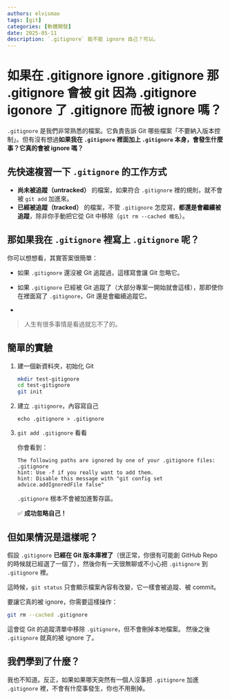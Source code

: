 ```yaml
---
authors: elvismao
tags: [git]
categories: [軟體開發]
date: 2025-05-11
description: `.gitignore` 能不能 ignore 自己？可以。
---
```


# 如果在 .gitignore ignore .gitignore 那 .gitignore 會被 git 因為 .gitignore igonore 了 .gitignore 而被 ignore 嗎？

`.gitignore` 是我們非常熟悉的檔案。它負責告訴 Git 哪些檔案「不要納入版本控制」。但有沒有想過**如果我在 `.gitignore` 裡面加上 `.gitignore` 本身，會發生什麼事？它真的會被 ignore 嗎？**

## 先快速複習一下 `.gitignore` 的工作方式

- **尚未被追蹤（untracked）** 的檔案，如果符合 `.gitignore` 裡的規則，就不會被 `git add` 加進來。
- **已經被追蹤（tracked）** 的檔案，不管 `.gitignore` 怎麼寫，**都還是會繼續被追蹤**，除非你手動把它從 Git 中移除（`git rm --cached 檔名`）。

## 那如果我在 `.gitignore` 裡寫上 `.gitignore` 呢？

你可以想想看，其實答案很簡單：

- 如果 `.gitignore` 還沒被 Git 追蹤過，這樣寫會讓 Git 忽略它。

- 如果 `.gitignore` 已經被 Git 追蹤了（大部分專案一開始就會這樣），那即使你在裡面寫了 `.gitignore`，Git 還是會繼續追蹤它。
-

> 人生有很多事情是看過就忘不了的。

## 簡單的實驗

1. 建一個新資料夾，初始化 Git

    ```bash
    mkdir test-gitignore
    cd test-gitignore
    git init
    ```

2. 建立 `.gitignore`，內容寫自己

    ```
    echo .gitignore > .gitignore
    ```

3. `git add .gitignore` 看看

    你會看到：

    ```
    The following paths are ignored by one of your .gitignore files:
    .gitignore
    hint: Use -f if you really want to add them.
    hint: Disable this message with "git config set advice.addIgnoredFile false"
    ```

    `.gitignore` 根本不會被加進暫存區。

    ✅ **成功忽略自己！**

## 但如果情況是這樣呢？

假設 `.gitignore` **已經在 Git 版本庫裡了**（很正常，你很有可能創 GitHub Repo 的時候就已經選了一個了），然後你有一天很無聊或不小心把 `.gitignore` 到 `.gitignore` 裡。

這時候，`git status` 只會顯示檔案內容有改變，它一樣會被追蹤、被 commit。

要讓它真的被 ignore，你需要這樣操作：

```bash
git rm --cached .gitignore
```

這會從 Git 的追蹤清單中移除 `.gitignore`，但不會刪掉本地檔案。
然後之後 `.gitignore` 就真的被 ignore 了。

## 我們學到了什麼？

我也不知道。反正，如果如果哪天突然有一個人沒事把 `.gitignore` 加進 `.gitignore` 裡，不會有什麼事發生，你也不用刪掉。
